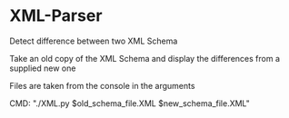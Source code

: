 # XML-Parser
Detect difference between two XML Schema


Take an old copy of the XML Schema and display the differences from a supplied new one

Files are taken from the console in the arguments

CMD: "./XML.py $old_schema_file.XML $new_schema_file.XML"